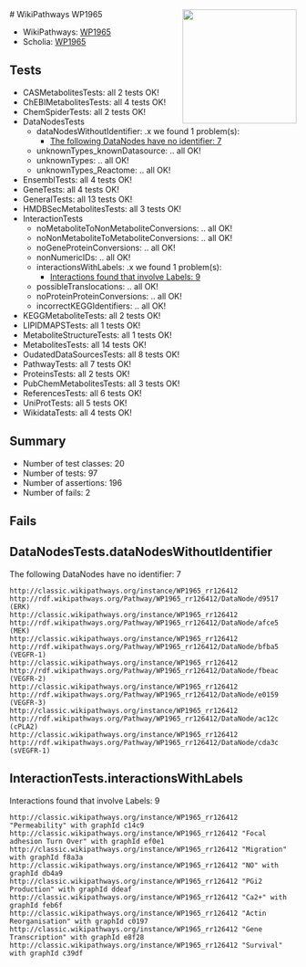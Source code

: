 <img style="float: right; width: 200px" src="https://upload.wikimedia.org/wikipedia/commons/thumb/8/83/Wplogo_with_text_500.png/640px-Wplogo_with_text_500.png" />
# WikiPathways WP1965

* WikiPathways: [WP1965](https://wikipathways.org/pathways/WP1965)
* Scholia: [WP1965](https://scholia.toolforge.org/wikipathways/WP1965)
## Tests
* CASMetabolitesTests: all 2 tests OK!
* ChEBIMetabolitesTests: all 4 tests OK!
* ChemSpiderTests: all 2 tests OK!
* DataNodesTests
    * dataNodesWithoutIdentifier: .x we found 1 problem(s):
        * [The following DataNodes have no identifier: 7](#d2d32fa6)
    * unknownTypes_knownDatasource: .. all OK!
    * unknownTypes: .. all OK!
    * unknownTypes_Reactome: .. all OK!
* EnsemblTests: all 4 tests OK!
* GeneTests: all 4 tests OK!
* GeneralTests: all 13 tests OK!
* HMDBSecMetabolitesTests: all 3 tests OK!
* InteractionTests
    * noMetaboliteToNonMetaboliteConversions: .. all OK!
    * noNonMetaboliteToMetaboliteConversions: .. all OK!
    * noGeneProteinConversions: .. all OK!
    * nonNumericIDs: .. all OK!
    * interactionsWithLabels: .x we found 1 problem(s):
        * [Interactions found that involve Labels: 9](#630d2680)
    * possibleTranslocations: .. all OK!
    * noProteinProteinConversions: .. all OK!
    * incorrectKEGGIdentifiers: .. all OK!
* KEGGMetaboliteTests: all 2 tests OK!
* LIPIDMAPSTests: all 1 tests OK!
* MetaboliteStructureTests: all 1 tests OK!
* MetabolitesTests: all 14 tests OK!
* OudatedDataSourcesTests: all 8 tests OK!
* PathwayTests: all 7 tests OK!
* ProteinsTests: all 2 tests OK!
* PubChemMetabolitesTests: all 3 tests OK!
* ReferencesTests: all 6 tests OK!
* UniProtTests: all 5 tests OK!
* WikidataTests: all 4 tests OK!


## Summary

* Number of test classes: 20
* Number of tests: 97
* Number of assertions: 196
* Number of fails: 2

## Fails

<a name="d2d32fa6" />

## DataNodesTests.dataNodesWithoutIdentifier

The following DataNodes have no identifier: 7
```
http://classic.wikipathways.org/instance/WP1965_rr126412 http://rdf.wikipathways.org/Pathway/WP1965_rr126412/DataNode/d9517 (ERK)
http://classic.wikipathways.org/instance/WP1965_rr126412 http://rdf.wikipathways.org/Pathway/WP1965_rr126412/DataNode/afce5 (MEK)
http://classic.wikipathways.org/instance/WP1965_rr126412 http://rdf.wikipathways.org/Pathway/WP1965_rr126412/DataNode/bfba5 (VEGFR-1)
http://classic.wikipathways.org/instance/WP1965_rr126412 http://rdf.wikipathways.org/Pathway/WP1965_rr126412/DataNode/fbeac (VEGFR-2)
http://classic.wikipathways.org/instance/WP1965_rr126412 http://rdf.wikipathways.org/Pathway/WP1965_rr126412/DataNode/e0159 (VEGFR-3)
http://classic.wikipathways.org/instance/WP1965_rr126412 http://rdf.wikipathways.org/Pathway/WP1965_rr126412/DataNode/ac12c (cPLA2)
http://classic.wikipathways.org/instance/WP1965_rr126412 http://rdf.wikipathways.org/Pathway/WP1965_rr126412/DataNode/cda3c (sVEGFR-1)
```

<a name="630d2680" />

## InteractionTests.interactionsWithLabels

Interactions found that involve Labels: 9
```
http://classic.wikipathways.org/instance/WP1965_rr126412 "Permeability" with graphId c14c9
http://classic.wikipathways.org/instance/WP1965_rr126412 "Focal adhesion Turn Over" with graphId ef0e1
http://classic.wikipathways.org/instance/WP1965_rr126412 "Migration" with graphId f8a3a
http://classic.wikipathways.org/instance/WP1965_rr126412 "NO" with graphId db4a9
http://classic.wikipathways.org/instance/WP1965_rr126412 "PGi2 Production" with graphId ddeaf
http://classic.wikipathways.org/instance/WP1965_rr126412 "Ca2+" with graphId feb6f
http://classic.wikipathways.org/instance/WP1965_rr126412 "Actin Reorganisation" with graphId c0197
http://classic.wikipathways.org/instance/WP1965_rr126412 "Gene Transcription" with graphId e8f28
http://classic.wikipathways.org/instance/WP1965_rr126412 "Survival" with graphId c39df
```

